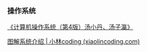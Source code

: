 ### 操作系统

[《计算机操作系统（第4版）汤小丹、汤子瀛》](https://pan.baidu.com/s/1HDQgjOOurUT-u4itlJcIMg#list/path=%2F&pwd=0bwq)

[图解系统介绍 | 小林coding (xiaolincoding.com)](https://xiaolincoding.com/os/#要怎么阅读)

